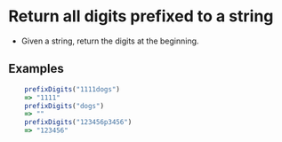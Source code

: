 # Return all digits prefixed to a string

- Given a string, return the digits at the beginning.

## Examples
```javascript
    prefixDigits("1111dogs")
    => "1111"
    prefixDigits("dogs")
    => ""    
    prefixDigits("123456p3456")
    => "123456"
```